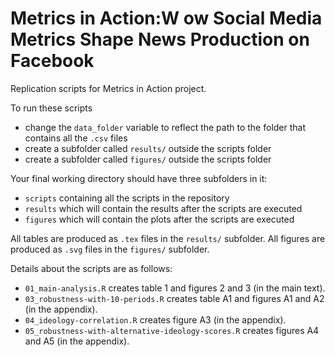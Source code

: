 # Metrics in Action:W ow Social Media Metrics Shape News Production on Facebook

Replication scripts for Metrics in Action project.

To run these scripts
- change the `data_folder` variable to reflect the path to the folder that contains all the `.csv` files
- create a subfolder called `results/` outside the scripts folder
- create a subfolder called `figures/` outside the scripts folder

Your final working directory should have three subfolders in it:
- `scripts` containing all the scripts in the repository
- `results` which will contain the results after the scripts are executed
- `figures` which will contain the plots after the scripts are executed

All tables are produced as `.tex` files in the `results/` subfolder.
All figures are produced as `.svg` files in the `figures/` subfolder.

Details about the scripts are as follows:

- `01_main-analysis.R` creates table 1 and figures 2 and 3 (in the main text).
- `03_robustness-with-10-periods.R` creates table A1 and figures A1 and A2 (in the appendix).
- `04_ideology-correlation.R` creates figure A3 (in the appendix).
- `05_robustness-with-alternative-ideology-scores.R` creates figures A4 and A5 (in the appendix).
